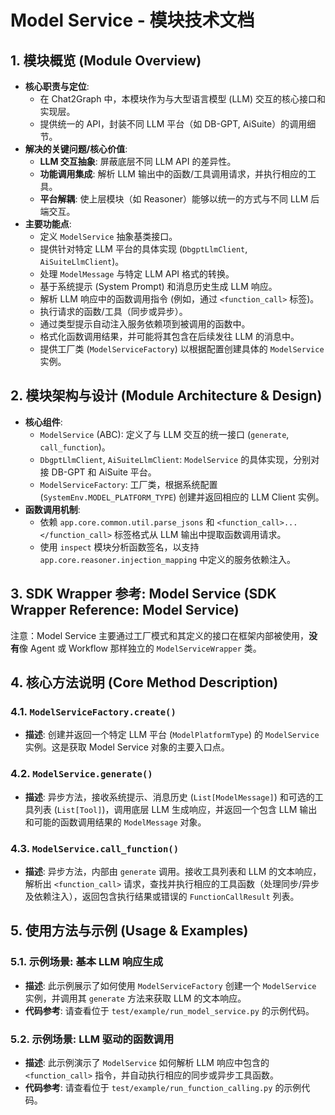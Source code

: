 # Model Service - 模块技术文档

## 1. 模块概览 (Module Overview)

* **核心职责与定位**:
  * 在 Chat2Graph 中，本模块作为与大型语言模型 (LLM) 交互的核心接口和实现层。
  * 提供统一的 API，封装不同 LLM 平台（如 DB-GPT, AiSuite）的调用细节。
* **解决的关键问题/核心价值**:
  * **LLM 交互抽象**: 屏蔽底层不同 LLM API 的差异性。
  * **功能调用集成**: 解析 LLM 输出中的函数/工具调用请求，并执行相应的工具。
  * **平台解耦**: 使上层模块（如 Reasoner）能够以统一的方式与不同 LLM 后端交互。
* **主要功能点**:
  * 定义 `ModelService` 抽象基类接口。
  * 提供针对特定 LLM 平台的具体实现 (`DbgptLlmClient`, `AiSuiteLlmClient`)。
  * 处理 `ModelMessage` 与特定 LLM API 格式的转换。
  * 基于系统提示 (System Prompt) 和消息历史生成 LLM 响应。
  * 解析 LLM 响应中的函数调用指令 (例如，通过 `<function_call>` 标签)。
  * 执行请求的函数/工具（同步或异步）。
  * 通过类型提示自动注入服务依赖项到被调用的函数中。
  * 格式化函数调用结果，并可能将其包含在后续发往 LLM 的消息中。
  * 提供工厂类 (`ModelServiceFactory`) 以根据配置创建具体的 `ModelService` 实例。

## 2. 模块架构与设计 (Module Architecture & Design)

* **核心组件**:
  * `ModelService` (ABC): 定义了与 LLM 交互的统一接口 (`generate`, `call_function`)。
  * `DbgptLlmClient`, `AiSuiteLlmClient`: `ModelService` 的具体实现，分别对接 DB-GPT 和 AiSuite 平台。
  * `ModelServiceFactory`: 工厂类，根据系统配置 (`SystemEnv.MODEL_PLATFORM_TYPE`) 创建并返回相应的 LLM Client 实例。
* **函数调用机制**:
  * 依赖 `app.core.common.util.parse_jsons` 和 `<function_call>...</function_call>` 标签格式从 LLM 输出中提取函数调用请求。
  * 使用 `inspect` 模块分析函数签名，以支持 `app.core.reasoner.injection_mapping` 中定义的服务依赖注入。

## 3. SDK Wrapper 参考: Model Service (SDK Wrapper Reference: Model Service)

注意：Model Service 主要通过工厂模式和其定义的接口在框架内部被使用，**没有**像 Agent 或 Workflow 那样独立的 `ModelServiceWrapper` 类。

## 4. 核心方法说明 (Core Method Description)

### 4.1. `ModelServiceFactory.create()`

* **描述**: 创建并返回一个特定 LLM 平台 (`ModelPlatformType`) 的 `ModelService` 实例。这是获取 Model Service 对象的主要入口点。

### 4.2. `ModelService.generate()`

* **描述**: 异步方法，接收系统提示、消息历史 (`List[ModelMessage]`) 和可选的工具列表 (`List[Tool]`)，调用底层 LLM 生成响应，并返回一个包含 LLM 输出和可能的函数调用结果的 `ModelMessage` 对象。

### 4.3. `ModelService.call_function()`

* **描述**: 异步方法，内部由 `generate` 调用。接收工具列表和 LLM 的文本响应，解析出 `<function_call>` 请求，查找并执行相应的工具函数（处理同步/异步及依赖注入），返回包含执行结果或错误的 `FunctionCallResult` 列表。

## 5. 使用方法与示例 (Usage & Examples)

### 5.1. 示例场景: 基本 LLM 响应生成

* **描述**: 此示例展示了如何使用 `ModelServiceFactory` 创建一个 `ModelService` 实例，并调用其 `generate` 方法来获取 LLM 的文本响应。
* **代码参考**: 请查看位于 `test/example/run_model_service.py` 的示例代码。

### 5.2. 示例场景: LLM 驱动的函数调用

* **描述**: 此示例演示了 `ModelService` 如何解析 LLM 响应中包含的 `<function_call>` 指令，并自动执行相应的同步或异步工具函数。
* **代码参考**: 请查看位于 `test/example/run_function_calling.py` 的示例代码。
